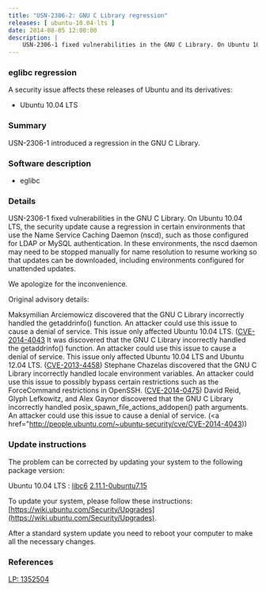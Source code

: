 ```yaml
---
title: "USN-2306-2: GNU C Library regression"
releases: [ ubuntu-10.04-lts ]
date: 2014-08-05 12:00:00
description: |
    USN-2306-1 fixed vulnerabilities in the GNU C Library. On Ubuntu 10.04 LTS, the security update cause a regression in certain environments that use the Name Service Caching Daemon (nscd), such as those configured for LDAP or MySQL authentication. In these environments, the nscd daemon may need to be stopped manually for name resolution to resume working so that updates can be downloaded, including environments configured for unattended updates.
--- 
```

 
### eglibc regression

A security issue affects these releases of Ubuntu and its derivatives:

* Ubuntu 10.04 LTS

### Summary

USN-2306-1 introduced a regression in the GNU C Library. 

### Software description

* eglibc 

### Details

USN-2306-1 fixed vulnerabilities in the GNU C Library. On Ubuntu 10.04 LTS, the security update cause a regression in certain environments that use the Name Service Caching Daemon (nscd), such as those configured for LDAP or MySQL authentication. In these environments, the nscd daemon may need to be stopped manually for name resolution to resume working so that updates can be downloaded, including environments configured for unattended updates.

We apologize for the inconvenience.

Original advisory details:

 Maksymilian Arciemowicz discovered that the GNU C Library incorrectly handled the getaddrinfo() function. An attacker could use this issue to cause a denial of service. This issue only affected Ubuntu 10.04 LTS. ([CVE-2014-4043](http://people.ubuntu.com/~ubuntu-security/cve/CVE-2013-4357">CVE-2013-4357</a>) It was discovered that the GNU C Library incorrectly handled the getaddrinfo() function. An attacker could use this issue to cause a denial of service. This issue only affected Ubuntu 10.04 LTS and Ubuntu 12.04 LTS. (<a href="http://people.ubuntu.com/~ubuntu-security/cve/CVE-2013-4458">CVE-2013-4458</a>) Stephane Chazelas discovered that the GNU C Library incorrectly handled locale environment variables. An attacker could use this issue to possibly bypass certain restrictions such as the ForceCommand restrictions in OpenSSH. (<a href="http://people.ubuntu.com/~ubuntu-security/cve/CVE-2014-0475">CVE-2014-0475</a>) David Reid, Glyph Lefkowitz, and Alex Gaynor discovered that the GNU C Library incorrectly handled posix_spawn_file_actions_addopen() path arguments. An attacker could use this issue to cause a denial of service. (<a href="http://people.ubuntu.com/~ubuntu-security/cve/CVE-2014-4043)) 

### Update instructions

The problem can be corrected by updating your system to the following package version:

Ubuntu 10.04 LTS
 : [libc6](https://launchpad.net/ubuntu/+source/eglibc) <span> [2.11.1-0ubuntu7.15](https://launchpad.net/ubuntu/+source/eglibc/2.11.1-0ubuntu7.15) </span> 

To update your system, please follow these instructions: [https://wiki.ubuntu.com/Security/Upgrades](https://wiki.ubuntu.com/Security/Upgrades).

After a standard system update you need to reboot your computer to make all the necessary changes. 

### References

 [LP: 1352504](https://launchpad.net/bugs/1352504)
 
